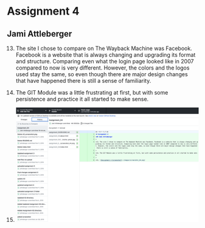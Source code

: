 # Assignment 4
## Jami Attleberger

13. The site I chose to compare on The Wayback Machine was Facebook. Facebook is a website that is always changing and upgrading its format and structure. Comparing even what the login page looked like in 2007 compared to now is very different. However, the colors and the logos used stay the same, so even though there are major design changes that have happened there is still a sense of familiarity.

14. The GIT Module was a little frustrating at first, but with some persistence and practice it all started to make sense.

15. ![Assignment 4 Screenshot](./images/GitHub_Screenshot_A4.png)
